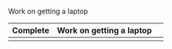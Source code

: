 Work on getting a laptop

| Complete | Work on getting a laptop |     |
| -------- | ------------------------ | --- |
|          |                          |     |
